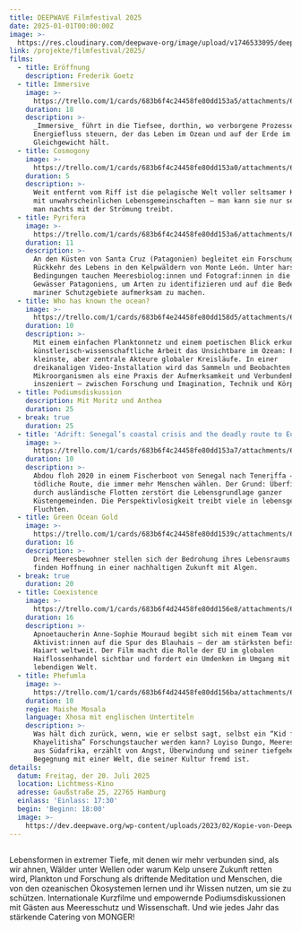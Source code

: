 ```yaml
---
title: DEEPWAVE Filmfestival 2025
date: 2025-01-01T00:00:00Z
image: >-
  https://res.cloudinary.com/deepwave-org/image/upload/v1746533095/deepwave.org/DEEPWAVE_Filmfestival_2024-min_wkarnl.png
link: /projekte/filmfestival/2025/
films:
  - title: Eröffnung
    description: Frederik Goetz
  - title: Immersive
    image: >-
      https://trello.com/1/cards/683b6f4c24458fe80dd153a5/attachments/683b6f4d24458fe80dd155be/download/Screenshot_2025-05-31_141202.png
    duration: 18
    description: >-
      _Immersive_ führt in die Tiefsee, dorthin, wo verborgene Prozesse den
      Energiefluss steuern, der das Leben im Ozean und auf der Erde im
      Gleichgewicht hält. 
  - title: Cosmogony
    image: >-
      https://trello.com/1/cards/683b6f4c24458fe80dd153a0/attachments/683b6f4d24458fe80dd155b4/download/Screenshot_2025-05-31_143255.png
    duration: 5
    description: >-
      Weit entfernt vom Riff ist die pelagische Welt voller seltsamer Kreaturen
      mit unwahrscheinlichen Lebensgemeinschaften – man kann sie nur sehen, wenn
      man nachts mit der Strömung treibt.
  - title: Pyrifera
    image: >-
      https://trello.com/1/cards/683b6f4c24458fe80dd153a6/attachments/683b6f4d24458fe80dd155c7/download/_LMR1768-1_copia.jpg
    duration: 11
    description: >-
      An den Küsten von Santa Cruz (Patagonien) begleitet ein Forschungsteam die
      Rückkehr des Lebens in den Kelpwäldern von Monte León. Unter harschen
      Bedingungen tauchen Meeresbiolog:innen und Fotograf:innen in die kalten
      Gewässer Patagoniens, um Arten zu identifizieren und auf die Bedeutung
      mariner Schutzgebiete aufmerksam zu machen.
  - title: Who has known the ocean?
    image: >-
      https://trello.com/1/cards/683b6f4e24458fe80dd158d5/attachments/683b6f4e24458fe80dd1595b/download/Screenshot_2025-05-31_160856.png
    duration: 10
    description: >-
      Mit einem einfachen Planktonnetz und einem poetischen Blick erkundet diese
      künstlerisch-wissenschaftliche Arbeit das Unsichtbare im Ozean: Plankton –
      kleinste, aber zentrale Akteure globaler Kreisläufe. In einer
      dreikanaligen Video-Installation wird das Sammeln und Beobachten dieser
      Mikroorganismen als eine Praxis der Aufmerksamkeit und Verbundenheit
      inszeniert – zwischen Forschung und Imagination, Technik und Körper.
  - title: Podiumsdiskussion
    description: Mit Moritz und Anthea
    duration: 25
  - break: true
    duration: 25
  - title: 'Adrift: Senegal’s coastal crisis and the deadly route to Europe'
    image: >-
      https://trello.com/1/cards/683b6f4c24458fe80dd153a7/attachments/683b6f4d24458fe80dd155d3/download/SEN24R7166.webp
    duration: 10
    description: >-
      Abdou floh 2020 in einem Fischerboot von Senegal nach Teneriffa – eine
      tödliche Route, die immer mehr Menschen wählen. Der Grund: Überfischung
      durch ausländische Flotten zerstört die Lebensgrundlage ganzer
      Küstengemeinden. Die Perspektivlosigkeit treibt viele in lebensgefährliche
      Fluchten.
  - title: Green Ocean Gold
    image: >-
      https://trello.com/1/cards/683b6f4c24458fe80dd1539c/attachments/683b6f4d24458fe80dd155ab/download/Screenshot_2025-05-31_162828.png
    duration: 16
    description: >-
      Drei Meeresbewohner stellen sich der Bedrohung ihres Lebensraums – und
      finden Hoffnung in einer nachhaltigen Zukunft mit Algen.
  - break: true
    duration: 20
  - title: Coexistence
    image: >-
      https://trello.com/1/cards/683b6f4d24458fe80dd156e8/attachments/683b6f4e24458fe80dd15816/download/Screenshot_2025-05-31_161917.png
    duration: 16
    description: >-
      Apnoetaucherin Anne-Sophie Mouraud begibt sich mit einem Team von
      Aktivist:innen auf die Spur des Blauhais – der am stärksten befischten
      Haiart weltweit. Der Film macht die Rolle der EU im globalen
      Haiflossenhandel sichtbar und fordert ein Umdenken im Umgang mit der
      lebendigen Welt.
  - title: Phefumla
    image: >-
      https://trello.com/1/cards/683b6f4d24458fe80dd156ba/attachments/683b6f4e24458fe80dd15808/download/Phefumla_Copyright_NEWF-Congress.jpg
    duration: 10
    regie: Maishe Mosala
    language: Xhosa mit englischen Untertiteln
    description: >-
      Was hält dich zurück, wenn, wie er selbst sagt, selbst ein “Kid from
      Khayelitisha” Forschungstaucher werden kann? Loyiso Dungo, Meeresbiologe
      aus Südafrika, erzählt von Angst, Überwindung und seiner tiefgehenden
      Begegnung mit einer Welt, die seiner Kultur fremd ist.
details:
  datum: Freitag, der 20. Juli 2025
  location: Lichtmess-Kino
  adresse: Gaußstraße 25, 22765 Hamburg
  einlass: 'Einlass: 17:30'
  begin: 'Beginn: 18:00'
  image: >-
    https://dev.deepwave.org/wp-content/uploads/2023/02/Kopie-von-Deepwave_FilmFest_HH__FotoJQuast_469-1280x854.jpg
---
```

##

Lebensformen in extremer Tiefe, mit denen wir mehr verbunden sind, als wir ahnen, Wälder unter Wellen oder warum Kelp unsere Zukunft retten wird, Plankton und Forschung als driftende Meditation und Menschen, die von den ozeanischen Ökosystemen lernen und ihr Wissen nutzen, um sie zu schützen. Internationale Kurzfilme und empowernde Podiumsdiskussionen mit Gästen aus Meeresschutz und Wissenschaft. Und wie jedes Jahr das stärkende Catering von MONGER!